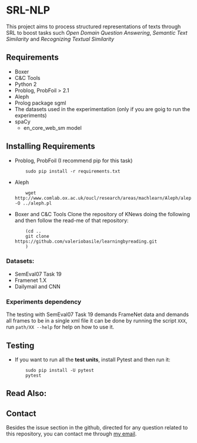 # SRL-NLP

This project aims to process structured representations of texts through SRL to boost tasks such _Open Domain Question Answering_, _Semantic Text Similarity_ and _Recognizing Textual Similarity_

## Requirements
* Boxer
* C&C Tools
* Python 2
* Problog, ProbFoil > 2.1
* Aleph
* Prolog package sgml
* The datasets used in the experimentation (only if you are goig to run the experiments)
* spaCy
  - en_core_web_sm model

## Installing Requirements
* Problog, ProbFoil (I recommend pip for this task)
    ```shell
        sudo pip install -r requirements.txt
    ```
* Aleph
    ```shell
        wget http://www.comlab.ox.ac.uk/oucl/research/areas/machlearn/Aleph/aleph.pl -O ../aleph.pl
    ```
* Boxer and C&C Tools
    Clone the repository of KNews doing the following and then follow the read-me of that repository:
    ```shell
        (cd ..
        git clone https://github.com/valeriobasile/learningbyreading.git
        )
    ```

### Datasets:
* SemEval07 Task 19
* Framenet 1.X
* Dailymail and CNN

### Experiments dependency
The testing with SemEval07 Task 19 demands FrameNet data and demands all frames to be in a single xml file it can be done by running the script `XXX`, run `path/XX --help` for help on how to use it.

## Testing
* If you want to run all the **test units**, install Pytest and then run it:
    ```shell
        sudo pip install -U pytest
        pytest
    ```

## Read Also:

## Contact

Besides the issue section in the github, directed for any question related to this repository, you can contact me through [my email](brenocarvalho@ic.uff.br).